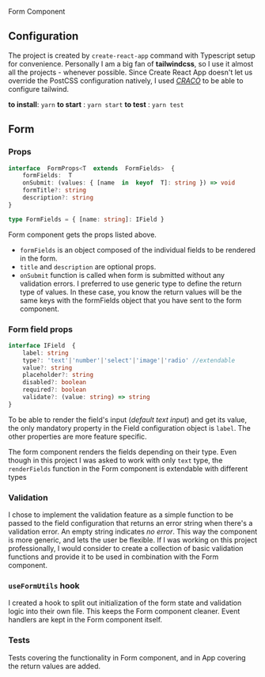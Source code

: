 Form Component

## Configuration

The project is created by `create-react-app` command with Typescript setup for convenience.
Personally I am a big fan of **tailwindcss**, so I use it almost all the projects - whenever possible. Since Create React App doesn't let us override the PostCSS configuration natively, I used [_CRACO_](https://github.com/gsoft-inc/craco) to be able to configure tailwind.

**to install**: `yarn`
**to start** : `yarn start`
**to test** : `yarn test`

## Form

### Props
```ts
interface  FormProps<T  extends  FormFields>  {
	formFields:  T
	onSubmit: (values: { [name  in  keyof  T]: string }) => void
	formTitle?: string
	description?: string
}

type FormFields = { [name: string]: IField }
```
Form component gets the props listed above.
- `formFields` is an object composed of the individual fields to be rendered in the form.
- `title` and `description` are optional props.
- `onSubmit` function is called when form is submitted without any validation errors.  I preferred to use generic type to define the return type of values. In these case, you know the return values will be the same keys with the formFields object that you have sent to the form component.

### Form field props
```ts
interface IField  {
	label: string
	type?: 'text'|'number'|'select'|'image'|'radio' //extendable
	value?: string
	placeholder?: string
	disabled?: boolean
	required?: boolean
	validate?: (value: string) => string
}
```
To be able to render the field's input (_default text input_) and get its value, the only mandatory property in the Field configuration object is `label`. The other properties are more feature specific.

The form component renders the fields depending on their type. Even though in this project I was asked to work with only `text` type, the `renderFields` function in the Form component is extendable with different types

### Validation

I chose to implement the validation feature as a simple function to be passed to the field configuration that returns an error string when there's a validation error. An empty string indicates _no error_. This way the component is more generic, and lets the user be flexible. If I was working on this project professionally, I would consider to create a collection of basic validation functions and provide it to be used in combination with the Form component.

### `useFormUtils` hook

I created a hook to split out initialization of the form state and validation logic into their own file. This keeps the Form component cleaner. Event handlers are kept in the Form component itself.

### Tests
Tests covering the functionality in Form component, and in App covering the return values are added.

